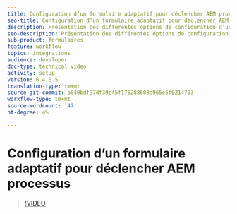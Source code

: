 ```yaml
---
title: Configuration d’un formulaire adaptatif pour déclencher AEM processus
seo-title: Configuration d’un formulaire adaptatif pour déclencher AEM processus
description: Présentation des différentes options de configuration d’un formulaire adaptatif pour déclencher AEM flux de travail
seo-description: Présentation des différentes options de configuration d’un formulaire adaptatif pour déclencher AEM flux de travail
sub-product: formulaires
feature: workflow
topics: integrations
audience: developer
doc-type: technical video
activity: setup
version: 6.4,6.5
translation-type: tm+mt
source-git-commit: b040bdf97df39c45f175288608e965e5f0214703
workflow-type: tm+mt
source-wordcount: '47'
ht-degree: 4%

---
```



# Configuration d’un formulaire adaptatif pour déclencher AEM processus


>[!VIDEO](https://video.tv.adobe.com/v/28316?quality=9&learn=on)

